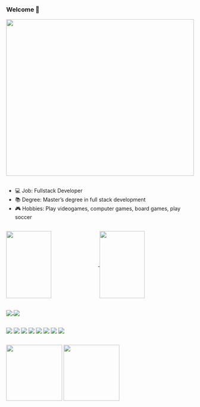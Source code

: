 ### Welcome 👋

<div>
    <img height="420em" width="100%" align="center" src="https://user-images.githubusercontent.com/13700550/127866858-f68233e2-fb17-44bd-abc0-b394bc2ee186.png" />
</div>

##

- 💻 Job: Fullstack Developer
- 📚 Degree: Master’s degree in full stack development
- 🎮 Hobbies: Play videogames, computer games, board games, play soccer

##

<div>
  <a href="https://github.com/Lucas-Valentim">
    <img height="180em" width="49%" align="center" src="https://github-readme-stats.vercel.app/api?username=Lucas-Valentim&count_private=true&show_icons=true&theme=vision-friendly-dark" />
    <img height="180em" width="49%" align="center" src="https://github-readme-stats.vercel.app/api/top-langs/?username=Lucas-Valentim&count_private=true&show_icons=true&theme=vision-friendly-dark&langs_count=10&layout=compact" />
  </a>
</div>

  ##
  
<div style="display: inline-block">
  <a href="https://www.linkedin.com/in/lucas-valentim-22575979/">
    <img align="center" src="https://img.shields.io/badge/LinkedIn-0077B5?style=for-the-badge&logo=linkedin&logoColor=white" />
  </a>
  <a href="https://lucasvalentim.com">
    <img align="center" src="https://img.shields.io/badge/Netlify-00C7B7?style=for-the-badge&logo=netlify&logoColor=white" />
  </a>
</div>

##

<div style="display: inline-block">
  <img align="center" src="https://img.shields.io/badge/.NET-5C2D91?style=for-the-badge&logo=.net&logoColor=white" />
  <img align="center" src="https://img.shields.io/badge/JavaScript-F7DF1E?style=for-the-badge&logo=javascript&logoColor=black" />
  <img align="center" src="https://img.shields.io/badge/HTML5-E34F26?style=for-the-badge&logo=html5&logoColor=white" />
  <img align="center" src="https://img.shields.io/badge/CSS3-1572B6?style=for-the-badge&logo=css3&logoColor=white" />
  <img align="center" src="https://img.shields.io/badge/Microsoft_SQL_Server-CC2927?style=for-the-badge&logo=microsoft-sql-server&logoColor=white" />
  <img align="center" src="https://img.shields.io/badge/Java-ED8B00?style=for-the-badge&logo=java&logoColor=white" />
  <img align="center" src="https://img.shields.io/badge/Sass-CC6699?style=for-the-badge&logo=sass&logoColor=white" />
  <img align="center" src="https://img.shields.io/badge/Angular-DD0031?style=for-the-badge&logo=angular&logoColor=white" />
</div>

##

<div style="display: inline-block">
  <img align="center" height="150em" src="https://user-images.githubusercontent.com/13700550/127868894-a10b1d47-05d9-4a6a-ad85-c4c1cafc8f9c.png" />
  <img align="center" height="150em" src="https://user-images.githubusercontent.com/13700550/127868619-c29c1e23-9fbd-4236-b628-2a0b792a33c6.png" />
</div>


